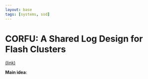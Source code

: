 ```yaml
---
layout: base
tags: [systems, ssd]
---
```


# CORFU: A Shared Log Design for Flash Clusters
[(link)](http://www.cs.yale.edu/homes/mahesh/papers/corfumain-final.pdf)

**Main idea**: 
